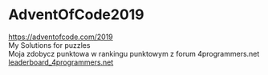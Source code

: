 # AdventOfCode2019
https://adventofcode.com/2019
<br>My Solutions for puzzles
<br>Moja zdobycz punktowa w rankingu punktowym z forum 4programmers.net
<br><a href="https://github.com/Pawel-Iskra/AdvenOfCode2019/blob/master/leaderboard_4programmers.net.jpg">leaderboard_4programmers.net</a>

